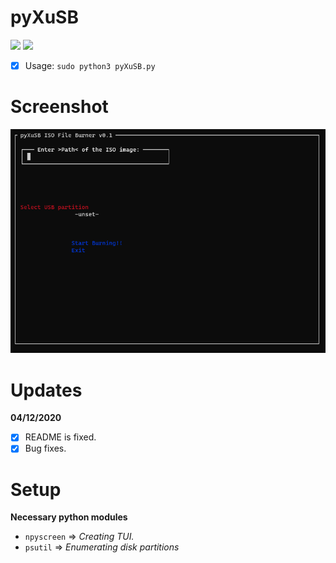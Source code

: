 # pyXuSB
<img src="https://img.shields.io/badge/-Linux-black?style=for-the-badge&logo=Linux&logoColor=white"> <img src="https://img.shields.io/badge/-Python-black?style=for-the-badge&logo=python&logoColor=white">

- [x] Usage: ```sudo python3 pyXuSB.py```

# Screenshot
![Screen](Screenshot.png)

# Updates
<b>04/12/2020</b>
- [x] README is fixed.
- [x] Bug fixes.

# Setup
<b>Necessary python modules</b>
- ```npyscreen``` => <i>Creating TUI.</i>
- ```psutil``` => <i>Enumerating disk partitions</i>
